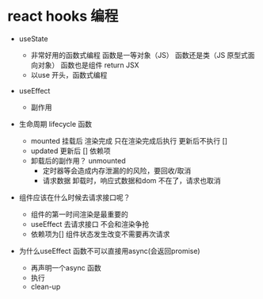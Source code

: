 # react hooks 编程
- useState 
  - 非常好用的函数式编程
  函数是一等对象（JS）
  函数还是类（JS 原型式面向对象）
  函数也是组件 return JSX 
  - 以use 开头，函数式编程
- useEffect
  - 副作用

- 生命周期 lifecycle 函数
  - mounted 挂载后 渲染完成
  只在渲染完成后执行 更新后不执行 []
  - updated 更新后 [] 依赖项
  - 卸载后的副作用？ unmounted
    - 定时器等会造成内存泄漏的的风险，要回收/取消
    - 请求数据 卸载时，响应式数据和dom 不在了，请求也取消

- 组件应该在什么时候去请求接口呢？
  - 组件的第一时间渲染是最重要的
  - useEffect 去请求接口
  不会和渲染争抢 
  - 依赖项为[]
    组件状态发生改变不需要再次请求
- 为什么useEffect 函数不可以直接用async(会返回promise)
  - 再声明一个async 函数
  - 执行
  - clean-up 


  